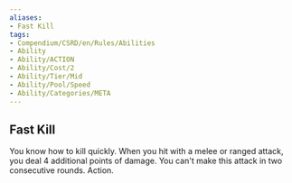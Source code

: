 ```yaml
---
aliases:
- Fast Kill
tags:
- Compendium/CSRD/en/Rules/Abilities
- Ability
- Ability/ACTION
- Ability/Cost/2
- Ability/Tier/Mid
- Ability/Pool/Speed
- Ability/Categories/META
---
```


  
## Fast Kill  
You know how to kill quickly. When you hit with a melee or ranged attack, you deal 4 additional points of damage. You can't make this attack in two consecutive rounds. Action. 